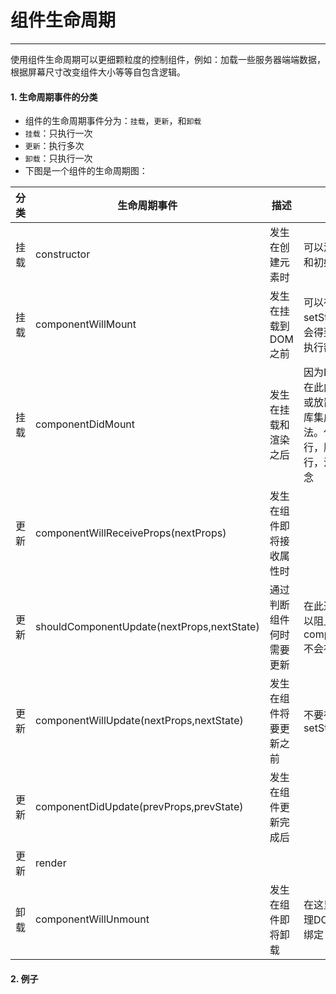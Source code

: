# 组件生命周期
------
使用组件生命周期可以更细颗粒度的控制组件，例如：加载一些服务器端端数据，根据屏幕尺寸改变组件大小等等自包含逻辑。

#### 1. 生命周期事件的分类
* 组件的生命周期事件分为：`挂载`，`更新`，和`卸载`
* `挂载`：只执行一次
* `更新`：执行多次
* `卸载`：只执行一次
* 下图是一个组件的生命周期图：

| 分类 | 生命周期事件 | 描述  | 备注 |
| ----|----|----| ----|
| 挂载 | constructor|发生在创建元素时| 可以添加组件默认属性和初始化状态对象|
|挂载|componentWillMount|发生在挂载到DOM之前|可以在此处调用setState(),render方法会得到最新值，且不会执行额外渲染|
|挂载|componentDidMount|发生在挂载和渲染之后|因为DOM已经挂载好，在此向服务器请求数据或放置一些其他框架和库集成的代码是推荐做法。仅在浏览器端执行，服务器端不会执行，没有DOM加载的概念|
|更新|componentWillReceiveProps(nextProps)|发生在组件即将接收属性时||
|更新|shouldComponentUpdate(nextProps,nextState)|通过判断组件何时需要更新|在此返回return false可以阻止重新渲染，即componentWillUpdate不会被调用|
|更新|componentWillUpdate(nextProps,nextState)|发生在组件将要更新之前|不要在此调用setState()|
|更新|componentDidUpdate(prevProps,prevState)|发生在组件更新完成后||
|更新|render|||
|卸载|componentWillUnmount|发生在组件即将卸载|在这里清除计时器，清理DOM元素，解除事件绑定|

#### 2. 例子


